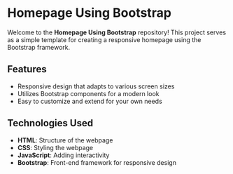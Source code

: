 # Homepage Using Bootstrap

Welcome to the **Homepage Using Bootstrap** repository! This project serves as a simple template for creating a responsive homepage using the Bootstrap framework.

## Features
- Responsive design that adapts to various screen sizes
- Utilizes Bootstrap components for a modern look
- Easy to customize and extend for your own needs

## Technologies Used
- **HTML**: Structure of the webpage
- **CSS**: Styling the webpage
- **JavaScript**: Adding interactivity
- **Bootstrap**: Front-end framework for responsive design
